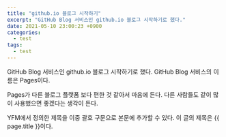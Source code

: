 ```yaml
---
title: "github.io 블로그 시작하기"
excerpt: "GitHub Blog 서비스인 github.io 블로그 시작하기로 했다."
date: 2021-05-10 23:00:23 +0900
categories:
  - test
tags:
  - test
---
```


GitHub Blog 서비스인 github.io 블로그 시작하기로 했다.
GitHub Blog 서비스의 이름은 Pages이다.

Pages가 다른 블로그 플랫폼 보다 편한 것 같아서 마음에 든다.
다른 사람들도 같이 많이 사용했으면 좋겠다는 생각이 든다.

YFM에서 정의한 제목을 이중 괄호 구문으로 본문에 추가할 수 있다.
이 글의 제목은 {{ page.title }}이다.
